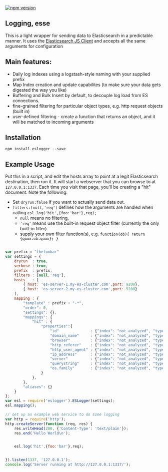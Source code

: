 [![npm version](https://badge.fury.io/js/eslogger.svg)](https://badge.fury.io/js/eslogger)
## Logging, esse
This is a light wrapper for sending data to Elasticsearch in a predictable manner.
It uses the [Elasticsearch JS Client](https://www.elastic.co/guide/en/elasticsearch/client/javascript-api/current/about.html) and accepts all the same arguments for configuration

## Main features:
- Daily log indexes using a logstash-style naming with your supplied prefix
- Map Index creation and update capabilites (to make sure your data gets digested the way you like)
- Buffering and Bulk Insert by default, to decouple log load from ES connections.
- fine-grained filtering for particular object types, e.g. http request objects (built in)
- user-defined filtering - create a function that returns an object, and it will be matched to incoming arguments

## Installation
```npm install eslogger --save```

## Example Usage
Put this in a script, and edit the hosts array to point at a legit Elasticsearch destination, then run it.
It will start a webserver that you can browse to at `127.0.0.1:1337`.  Each time you visit that page, you'll
be creating a "hit" document. Note the following:

- Set `dryrun:false` if you want to actually send data out.
- `filters:[null,'req']` defines how the arguments are handled when calling `esl.log('hit',{foo:'bar'},req);`
  - `null` means no filtering,
  - `'req'` means use the built-in request object filter (currently the only built-in filter)
  - supply your own filter function(s), e.g. `function(ob){ return {quux:ob.quux}; }`


```javascript

var prefix = "thefoobar"
var settings = {
    dryrun  : true,
    verbose : true,
    prefix  : prefix,
    filters : [null,'req'],
    hosts   : [
        { host: 'es-server-1.my-es-cluster.com',port: 9200},
        { host: 'es-server-2.my-es-cluster.com',port: 9200}
    ],
    mapping : {
        "template" : prefix + "-*",
        "order": 0,
        "settings": {},
        "mappings": {
            "hit" : {
                "properties":{
                    "id"              : {"index": "not_analyzed", "type": "string"},
                    "domain_name"     : {"index": "not_analyzed", "type": "string"},
                    "browser"         : {"index": "not_analyzed", "type": "string"},
                    "http_referer"    : {"index": "not_analyzed", "type": "string", "ignore_above": 512},
                    "http_user_agent" : {"index": "not_analyzed", "type": "string", "ignore_above": 256},
                    "ip_address"      : {"index": "not_analyzed", "type": "string"},
                    "server"          : {"index": "not_analyzed", "type": "string"},
                    "querystring"     : {"index": "not_analyzed", "type": "string", "ignore_above": 256},
                    "os.family"       : {"index": "not_analyzed", "type": "string"},
                }
            },
        },
        "aliases": {}
    }
};
var esl = require('eslogger').ESLogger(settings);
esl.mapping();

// set up an example web service to do some logging
var http = require('http');
http.createServer(function (req, res) {
    res.writeHead(200, {'Content-Type': 'text/plain'});
    res.end('Hello World\n');


    esl.log('hit',{foo:'bar'},req);


}).listen(1337, '127.0.0.1');
console.log('Server running at http://127.0.0.1:1337/');

```

